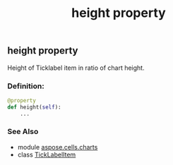 ﻿---
title: height property
second_title: Aspose.Cells for Python via .NET API References
description: 
type: docs
weight: 30
url: /aspose.cells.charts/ticklabelitem/height/
is_root: false
---

## height property


Height of Ticklabel item in ratio of chart height.
### Definition:
```python
@property
def height(self):
    ...
```

### See Also
* module [aspose.cells.charts](../../)
* class [TickLabelItem](/cells/python-net/aspose.cells.charts/ticklabelitem)
